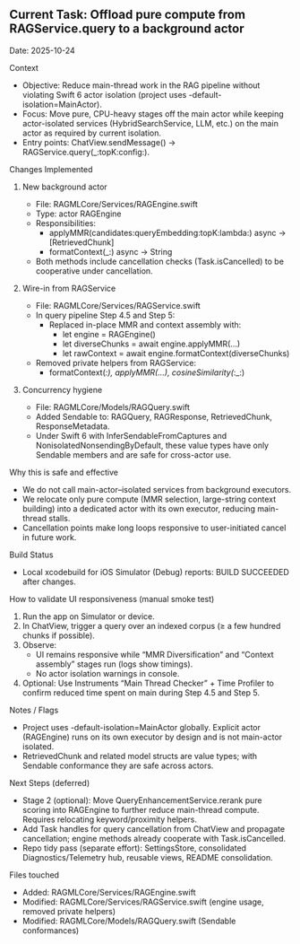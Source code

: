 ## Current Task: Offload pure compute from RAGService.query to a background actor

Date: 2025-10-24

Context
- Objective: Reduce main-thread work in the RAG pipeline without violating Swift 6 actor isolation (project uses -default-isolation=MainActor).
- Focus: Move pure, CPU-heavy stages off the main actor while keeping actor-isolated services (HybridSearchService, LLM, etc.) on the main actor as required by current isolation.
- Entry points: ChatView.sendMessage() → RAGService.query(_:topK:config:).

Changes Implemented
1) New background actor
   - File: RAGMLCore/Services/RAGEngine.swift
   - Type: actor RAGEngine
   - Responsibilities:
     - applyMMR(candidates:queryEmbedding:topK:lambda:) async -> [RetrievedChunk]
     - formatContext(_:) async -> String
   - Both methods include cancellation checks (Task.isCancelled) to be cooperative under cancellation.

2) Wire-in from RAGService
   - File: RAGMLCore/Services/RAGService.swift
   - In query pipeline Step 4.5 and Step 5:
     - Replaced in-place MMR and context assembly with:
       - let engine = RAGEngine()
       - let diverseChunks = await engine.applyMMR(...)
       - let rawContext = await engine.formatContext(diverseChunks)
   - Removed private helpers from RAGService:
     - formatContext(_:), applyMMR(...), cosineSimilarity(_:_:)

3) Concurrency hygiene
   - File: RAGMLCore/Models/RAGQuery.swift
   - Added Sendable to: RAGQuery, RAGResponse, RetrievedChunk, ResponseMetadata.
   - Under Swift 6 with InferSendableFromCaptures and NonisolatedNonsendingByDefault, these value types have only Sendable members and are safe for cross-actor use.

Why this is safe and effective
- We do not call main-actor–isolated services from background executors.
- We relocate only pure compute (MMR selection, large-string context building) into a dedicated actor with its own executor, reducing main-thread stalls.
- Cancellation points make long loops responsive to user-initiated cancel in future work.

Build Status
- Local xcodebuild for iOS Simulator (Debug) reports: BUILD SUCCEEDED after changes.

How to validate UI responsiveness (manual smoke test)
1) Run the app on Simulator or device.
2) In ChatView, trigger a query over an indexed corpus (≥ a few hundred chunks if possible).
3) Observe:
   - UI remains responsive while “MMR Diversification” and “Context assembly” stages run (logs show timings).
   - No actor isolation warnings in console.
4) Optional: Use Instruments “Main Thread Checker” + Time Profiler to confirm reduced time spent on main during Step 4.5 and Step 5.

Notes / Flags
- Project uses -default-isolation=MainActor globally. Explicit actor (RAGEngine) runs on its own executor by design and is not main-actor isolated.
- RetrievedChunk and related model structs are value types; with Sendable conformance they are safe across actors.

Next Steps (deferred)
- Stage 2 (optional): Move QueryEnhancementService.rerank pure scoring into RAGEngine to further reduce main-thread compute. Requires relocating keyword/proximity helpers.
- Add Task handles for query cancellation from ChatView and propagate cancellation; engine methods already cooperate with Task.isCancelled.
- Repo tidy pass (separate effort): SettingsStore, consolidated Diagnostics/Telemetry hub, reusable views, README consolidation.

Files touched
- Added: RAGMLCore/Services/RAGEngine.swift
- Modified: RAGMLCore/Services/RAGService.swift (engine usage, removed private helpers)
- Modified: RAGMLCore/Models/RAGQuery.swift (Sendable conformances)
